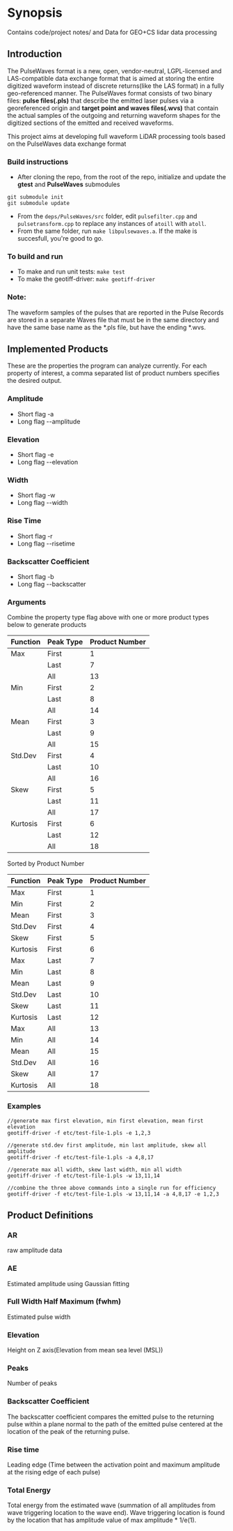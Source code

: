 # Synopsis

Contains code/project notes/ and Data for GEO+CS lidar data processing

## Introduction

The PulseWaves format is a new, open, vendor-neutral, LGPL-licensed and LAS-compatible data exchange format that is aimed at storing the entire digitized waveform instead of discrete returns(like the LAS format) in a fully geo-referenced manner. The PulseWaves format consists of two binary files: **pulse files(.pls)** that describe the emitted laser pulses via a georeferenced origin and **target point and waves files(.wvs)** that contain the actual samples of the outgoing and returning waveform shapes for the digitized sections of the emitted and received waveforms. 

This project aims at developing full waveform LiDAR processing tools based on the PulseWaves data exchange format 

### Build instructions
* After cloning the repo, from the root of the repo, initialize and update the **gtest** and **PulseWaves** submodules
```
git submodule init
git submodule update
```
* From the `deps/PulseWaves/src` folder, edit `pulsefilter.cpp` and `pulsetransform.cpp` to replace any instances of `atoill` with `atoll`.
* From the same folder, run `make libpulsewaves.a`. If the make is succesfull, you're good to go. 

### To build and run

* To make and run unit tests: `make test`
* To make the geotiff-driver: `make geotiff-driver`

### Note:
The waveform samples of the pulses that are reported in the Pulse Records are 
stored in a separate Waves file that must be in the same directory and have the 
same base name as the *.pls file, but have the ending *.wvs.

## Implemented Products
These are the properties the program can analyze currently. For each property of interest, a comma separated list of 
product numbers specifies the desired output.

### Amplitude
- Short flag -a
- Long flag --amplitude

### Elevation
- Short flag -e
- Long flag --elevation

### Width
- Short flag -w
- Long flag --width

### Rise Time
- Short flag -r
- Long flag --risetime

### Backscatter Coefficient
- Short flag -b
- Long flag --backscatter

### Arguments
Combine the property type flag above with one or more product types below to generate products

| Function | Peak Type | Product Number |
|----------|-----------|----------------|
| Max      | First     | 1              |
|          | Last      | 7              |
|          | All       | 13             |
| Min      | First     | 2              |
|          | Last      | 8              |
|          | All       | 14             |
| Mean     | First     | 3              |
|          | Last      | 9              |
|          | All       | 15             |
| Std.Dev  | First     | 4              |
|          | Last      | 10             |
|          | All       | 16             |
| Skew     | First     | 5              |
|          | Last      | 11             |
|          | All       | 17             |
| Kurtosis | First     | 6              |
|          | Last      | 12             |
|          | All       | 18             |

Sorted by Product Number

| Function | Peak Type | Product Number |
|----------|-----------|----------------|
| Max      | First     | 1              |
| Min      | First     | 2              |
| Mean     | First     | 3              |
| Std.Dev  | First     | 4              |
| Skew     | First     | 5              |
| Kurtosis | First     | 6              |
| Max      | Last      | 7              |
| Min      | Last      | 8              |
| Mean     | Last      | 9              |
| Std.Dev  | Last      | 10             |
| Skew     | Last      | 11             |
| Kurtosis | Last      | 12             |
| Max      | All       | 13             |
| Min      | All       | 14             |
| Mean     | All       | 15             |
| Std.Dev  | All       | 16             |
| Skew     | All       | 17             |
| Kurtosis | All       | 18             |

### Examples
```shell
//generate max first elevation, min first elevation, mean first elevation
geotiff-driver -f etc/test-file-1.pls -e 1,2,3
```

```shell
//generate std.dev first amplitude, min last amplitude, skew all amplitude
geotiff-driver -f etc/test-file-1.pls -a 4,8,17
```

```shell
//generate max all width, skew last width, min all width
geotiff-driver -f etc/test-file-1.pls -w 13,11,14
```

```shell
//combine the three above commands into a single run for efficiency
geotiff-driver -f etc/test-file-1.pls -w 13,11,14 -a 4,8,17 -e 1,2,3
```


## Product Definitions
### AR
raw amplitude data
### AE
Estimated amplitude using Gaussian fitting
### Full Width Half Maximum (fwhm)
Estimated pulse width
### Elevation
Height on Z axis(Elevation from mean sea level (MSL))
### Peaks
Number of peaks
### Backscatter Coefficient
The backscatter coefficient compares the emitted pulse to the returning pulse within a plane normal to the path of the emitted pulse centered at the location of the peak of the returning pulse.
### Rise time
Leading edge (Time between the activation point and maximum amplitude at the rising edge of each pulse)
### Total Energy
Total energy from the estimated wave (summation of all amplitudes from wave triggering location to the wave end). Wave triggering location is found by the location that has amplitude value of max amplitude * 1/e(1). 
